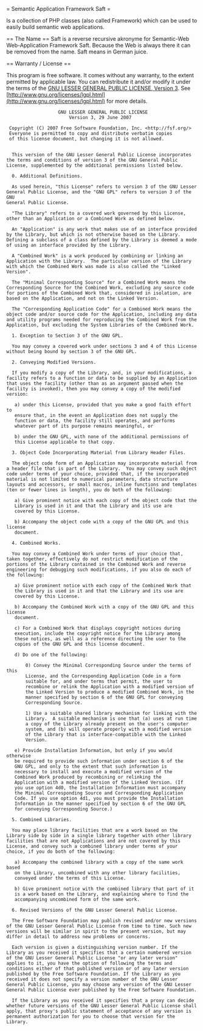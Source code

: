 = Semantic Application Framework Saft =

Is a collection of PHP classes (also called Framework) which can be used to easily build semantic
web applications.

== The Name ==
Saft is a reverse recursive akronyme for Semantic-Web Web-Application Framework Saft. Because the
Web is always there it can be removed from the name. Saft means in German juice.

== Warranty / License ==

This program is free software. It comes without any warranty, to the extent permitted by applicable
law. You can redistribute it and/or modify it under the terms of the
[GNU LESSER GENERAL PUBLIC LICENSE, Version 3](http://www.gnu.org/licenses/lgpl-3.0.txt). See
[http://www.gnu.org/licenses/lgpl.html](http://www.gnu.org/licenses/lgpl.html) for more details.

                       GNU LESSER GENERAL PUBLIC LICENSE
                           Version 3, 29 June 2007
    
     Copyright (C) 2007 Free Software Foundation, Inc. <http://fsf.org/>
     Everyone is permitted to copy and distribute verbatim copies
     of this license document, but changing it is not allowed.
    
    
      This version of the GNU Lesser General Public License incorporates
    the terms and conditions of version 3 of the GNU General Public
    License, supplemented by the additional permissions listed below.
    
      0. Additional Definitions.
    
      As used herein, "this License" refers to version 3 of the GNU Lesser
    General Public License, and the "GNU GPL" refers to version 3 of the GNU
    General Public License.
    
      "The Library" refers to a covered work governed by this License,
    other than an Application or a Combined Work as defined below.
    
      An "Application" is any work that makes use of an interface provided
    by the Library, but which is not otherwise based on the Library.
    Defining a subclass of a class defined by the Library is deemed a mode
    of using an interface provided by the Library.
    
      A "Combined Work" is a work produced by combining or linking an
    Application with the Library.  The particular version of the Library
    with which the Combined Work was made is also called the "Linked
    Version".
    
      The "Minimal Corresponding Source" for a Combined Work means the
    Corresponding Source for the Combined Work, excluding any source code
    for portions of the Combined Work that, considered in isolation, are
    based on the Application, and not on the Linked Version.
    
      The "Corresponding Application Code" for a Combined Work means the
    object code and/or source code for the Application, including any data
    and utility programs needed for reproducing the Combined Work from the
    Application, but excluding the System Libraries of the Combined Work.
    
      1. Exception to Section 3 of the GNU GPL.
    
      You may convey a covered work under sections 3 and 4 of this License
    without being bound by section 3 of the GNU GPL.
    
      2. Conveying Modified Versions.
    
      If you modify a copy of the Library, and, in your modifications, a
    facility refers to a function or data to be supplied by an Application
    that uses the facility (other than as an argument passed when the
    facility is invoked), then you may convey a copy of the modified
    version:
    
       a) under this License, provided that you make a good faith effort to
       ensure that, in the event an Application does not supply the
       function or data, the facility still operates, and performs
       whatever part of its purpose remains meaningful, or
    
       b) under the GNU GPL, with none of the additional permissions of
       this License applicable to that copy.
    
      3. Object Code Incorporating Material from Library Header Files.
    
      The object code form of an Application may incorporate material from
    a header file that is part of the Library.  You may convey such object
    code under terms of your choice, provided that, if the incorporated
    material is not limited to numerical parameters, data structure
    layouts and accessors, or small macros, inline functions and templates
    (ten or fewer lines in length), you do both of the following:
    
       a) Give prominent notice with each copy of the object code that the
       Library is used in it and that the Library and its use are
       covered by this License.
    
       b) Accompany the object code with a copy of the GNU GPL and this license
       document.
    
      4. Combined Works.
    
      You may convey a Combined Work under terms of your choice that,
    taken together, effectively do not restrict modification of the
    portions of the Library contained in the Combined Work and reverse
    engineering for debugging such modifications, if you also do each of
    the following:
    
       a) Give prominent notice with each copy of the Combined Work that
       the Library is used in it and that the Library and its use are
       covered by this License.
    
       b) Accompany the Combined Work with a copy of the GNU GPL and this license
       document.
    
       c) For a Combined Work that displays copyright notices during
       execution, include the copyright notice for the Library among
       these notices, as well as a reference directing the user to the
       copies of the GNU GPL and this license document.
    
       d) Do one of the following:
    
           0) Convey the Minimal Corresponding Source under the terms of this
           License, and the Corresponding Application Code in a form
           suitable for, and under terms that permit, the user to
           recombine or relink the Application with a modified version of
           the Linked Version to produce a modified Combined Work, in the
           manner specified by section 6 of the GNU GPL for conveying
           Corresponding Source.
    
           1) Use a suitable shared library mechanism for linking with the
           Library.  A suitable mechanism is one that (a) uses at run time
           a copy of the Library already present on the user's computer
           system, and (b) will operate properly with a modified version
           of the Library that is interface-compatible with the Linked
           Version.
    
       e) Provide Installation Information, but only if you would otherwise
       be required to provide such information under section 6 of the
       GNU GPL, and only to the extent that such information is
       necessary to install and execute a modified version of the
       Combined Work produced by recombining or relinking the
       Application with a modified version of the Linked Version. (If
       you use option 4d0, the Installation Information must accompany
       the Minimal Corresponding Source and Corresponding Application
       Code. If you use option 4d1, you must provide the Installation
       Information in the manner specified by section 6 of the GNU GPL
       for conveying Corresponding Source.)
    
      5. Combined Libraries.
    
      You may place library facilities that are a work based on the
    Library side by side in a single library together with other library
    facilities that are not Applications and are not covered by this
    License, and convey such a combined library under terms of your
    choice, if you do both of the following:
    
       a) Accompany the combined library with a copy of the same work based
       on the Library, uncombined with any other library facilities,
       conveyed under the terms of this License.
    
       b) Give prominent notice with the combined library that part of it
       is a work based on the Library, and explaining where to find the
       accompanying uncombined form of the same work.
    
      6. Revised Versions of the GNU Lesser General Public License.
    
      The Free Software Foundation may publish revised and/or new versions
    of the GNU Lesser General Public License from time to time. Such new
    versions will be similar in spirit to the present version, but may
    differ in detail to address new problems or concerns.
    
      Each version is given a distinguishing version number. If the
    Library as you received it specifies that a certain numbered version
    of the GNU Lesser General Public License "or any later version"
    applies to it, you have the option of following the terms and
    conditions either of that published version or of any later version
    published by the Free Software Foundation. If the Library as you
    received it does not specify a version number of the GNU Lesser
    General Public License, you may choose any version of the GNU Lesser
    General Public License ever published by the Free Software Foundation.
    
      If the Library as you received it specifies that a proxy can decide
    whether future versions of the GNU Lesser General Public License shall
    apply, that proxy's public statement of acceptance of any version is
    permanent authorization for you to choose that version for the
    Library.
